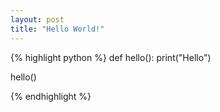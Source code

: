 ```yaml
---
layout: post
title: "Hello World!"
---
```


{% highlight python %}
def hello():
  print("Hello")

hello()

{% endhighlight %}
